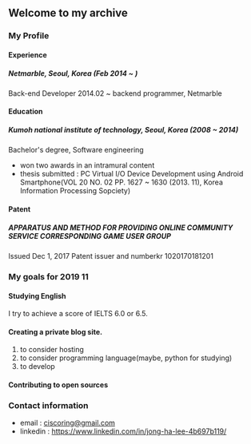 ## Welcome to my archive

### My Profile
#### Experience
##### Netmarble, Seoul, Korea (Feb 2014 ~ )
Back-end Developer
2014.02 ~ backend programmer, Netmarble
#### Education
##### Kumoh national institute of technology, Seoul, Korea (2008 ~ 2014)
Bachelor's degree, Software engineering
- won two awards in an intramural content
- thesis submitted : PC Virtual I/O Device Development using Android Smartphone(VOL 20 NO. 02 PP. 1627 ~ 1630 (2013. 11), Korea Information Processing Sopciety)
#### Patent
##### APPARATUS AND METHOD FOR PROVIDING ONLINE COMMUNITY SERVICE CORRESPONDING GAME USER GROUP
Issued Dec 1, 2017  Patent issuer and numberkr 1020170181201

### My goals for 2019 11
#### Studying English
I try to achieve a score of IELTS 6.0 or 6.5.

#### Creating a private blog site.
1. to consider hosting
2. to consider programming language(maybe, python for studying)
3. to develop

#### Contributing to open sources

### Contact information
- email : ciscoring@gmail.com
- linkedin : https://www.linkedin.com/in/jong-ha-lee-4b697b119/
